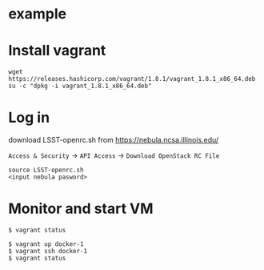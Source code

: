 example
==

# Install vagrant

```
wget https://releases.hashicorp.com/vagrant/1.8.1/vagrant_1.8.1_x86_64.deb
su -c "dpkg -i vagrant_1.8.1_x86_64.deb"
```

# Log in

download LSST-openrc.sh from https://nebula.ncsa.illinois.edu/

`Access & Security` -> `API Access` -> `Download OpenStack RC File`

    source LSST-openrc.sh
    <input nebula pasword>

# Monitor and start VM

```
$ vagrant status

$ vagrant up docker-1
$ vagrant ssh docker-1
$ vagrant status
```
